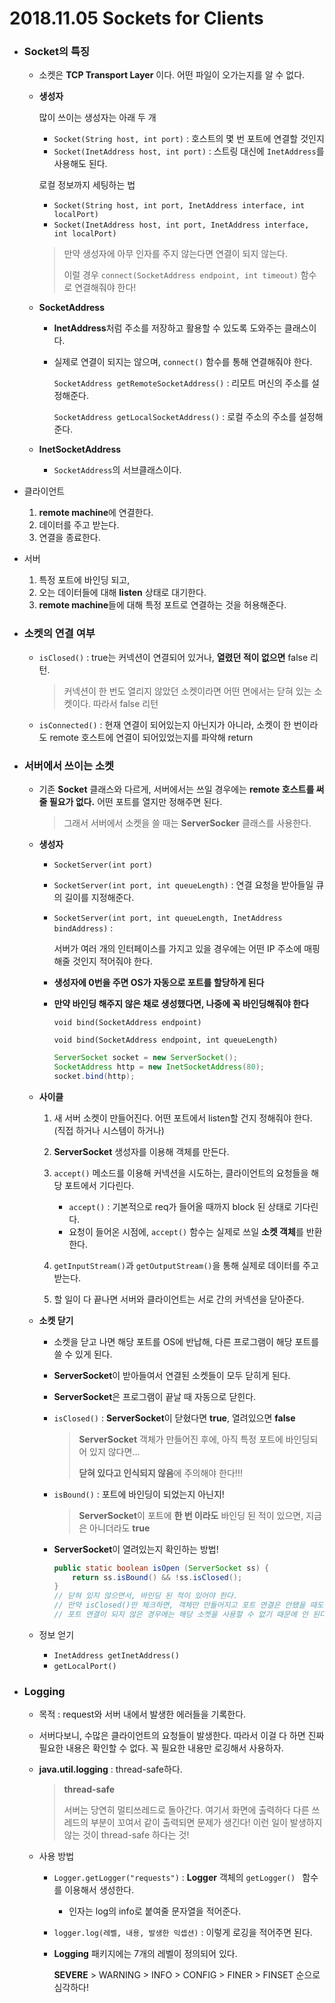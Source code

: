 # 2018.11.05 Sockets for Clients

- ### **Socket의 특징**

  - 소켓은 **TCP Transport Layer** 이다. 어떤 파일이 오가는지를 알 수 없다.

  - **생성자**

    많이 쓰이는 생성자는 아래 두 개

    - `Socket(String host, int port)` : 호스트의 몇 번 포트에 연결할 것인지
    - `Socket(InetAddress host, int port)` : 스트링 대신에 `InetAddress`를 사용해도 된다.

    로컬 정보까지 세팅하는 법

    - `Socket(String host, int port, InetAddress interface, int localPort)`
    - `Socket(InetAddress host, int port, InetAddress interface, int localPort)`

    > 만약 생성자에 아무 인자를 주지 않는다면 연결이 되지 않는다.
    >
    > 이럴 경우 `connect(SocketAddress endpoint, int timeout)` 함수로 연결해줘야 한다!

  - **SocketAddress**

    - **InetAddress**처럼 주소를 저장하고 활용할 수 있도록 도와주는 클래스이다.

    - 실제로 연결이 되지는 않으며, `connect()` 함수를 통해 연결해줘야 한다.

      `SocketAddress getRemoteSocketAddress()` : 리모트 머신의 주소를 설정해준다.

      `SocketAddress getLocalSocketAddress()` : 로컬 주소의 주소를 설정해준다.

  - **InetSocketAddress**

    - `SocketAddress`의 서브클래스이다.

- 클라이언트

  1. **remote machine**에 연결한다.
  2. 데이터를 주고 받는다.
  3. 연결을 종료한다.

- 서버
  1. 특정 포트에 바인딩 되고,
  2. 오는 데이터들에 대해 **listen** 상태로 대기한다.
  3. **remote machine**들에 대해 특정 포트로 연결하는 것을 허용해준다.



- ### 소켓의 연결 여부

  - `isClosed()` : true는 커넥션이 연결되어 있거나, **열렸던 적이 없으면** false 리턴.

    > 커넥션이 한 번도 열리지 않았던 소켓이라면 어떤 면에서는 닫혀 있는 소켓이다. 따라서 false 리턴

  - `isConnected()` : 현재 연결이 되어있는지 아닌지가 아니라, 소켓이 한 번이라도 remote 호스트에 연결이 되어있었는지를 파악해 return



- ### 서버에서 쓰이는 소켓

  - 기존 **Socket** 클래스와 다르게, 서버에서는 쓰일 경우에는 **remote 호스트를 써줄 필요가 없다.** 어떤 포트를 열지만 정해주면 된다.

    > 그래서 서버에서 소켓을 쓸 때는 **ServerSocker** 클래스를 사용한다.

  - **생성자**

    - `SocketServer(int port)`

    - `SocketServer(int port, int queueLength)` : 연결 요청을 받아들일 큐의 길이를 지정해준다.

    - `SocketServer(int port, int queueLength, InetAddress bindAddress)` : 

      서버가 여러 개의 인터페이스를 가지고 있을 경우에는 어떤 IP 주소에 매핑해줄 것인지 적어줘야 한다.

    - **생성자에 0번을 주면 OS가 자동으로 포트를 할당하게 된다**

    - **만약 바인딩 해주지 않은 채로 생성했다면, 나중에 꼭 바인딩해줘야 한다**

      `void bind(SocketAddress endpoint)`

      `void bind(SocketAddress endpoint, int queueLength)`

      ```java
      ServerSocket socket = new ServerSocket();
      SocketAddress http = new InetSocketAddress(80);
      socket.bind(http);
      ```

      

  - **사이클**

    1. 새 서버 소켓이 만들어진다. 어떤 포트에서 listen할 건지 정해줘야 한다. (직접 하거나 시스템이 하거나)

    2. **ServerSocket** 생성자를 이용해 객체를 만든다.

    3. `accept()` 메소드를 이용해 커넥션을 시도하는, 클라이언트의 요청들을 해당 포트에서 기다린다. 
       - `accept()` : 기본적으로 req가 들어올 때까지 block 된 상태로 기다린다.
       - 요청이 들어온 시점에, `accept()` 함수는 실제로 쓰일 **소켓 객체**를 반환한다.

    4. `getInputStream()`과 `getOutputStream()`을 통해 실제로 데이터를 주고받는다.

    5. 할 일이 다 끝나면 서버와 클라이언트는 서로 간의 커넥션을 닫아준다.

       

  - **소켓 닫기**

    - 소켓을 닫고 나면 해당 포트를 OS에 반납해, 다른 프로그램이 해당 포트를 쓸 수 있게 된다.

    - **ServerSocket**이 받아들여서 연결된 소켓들이 모두 닫히게 된다.

    - **ServerSocket**은 프로그램이 끝날 때 자동으로 닫힌다.

    - `isClosed()` : **ServerSocket**이 닫혔다면 **true**, 열려있으면 **false**

      > **ServerSocket** 객체가 만들어진 후에, 아직 특정 포트에 바인딩되어 있지 않다면... 
      >
      > **닫혀 있다고 인식되지 않음**에 주의해야 한다!!!

    - `isBound()` : 포트에 바인딩이 되었는지 아닌지!

      > **ServerSocket**이 포트에 **한 번 이라도** 바인딩 된 적이 있으면, 지금은 아니더라도 **true**

    - **ServerSocket**이 열려있는지 확인하는 방법!

      ```java
      public static boolean isOpen (ServerSocket ss) {
          return ss.isBound() && !ss.isClosed();
      } 
      // 닫혀 있지 않으면서, 바인딩 된 적이 있어야 한다.
      // 만약 isClosed()만 체크하면, 객체만 만들어지고 포트 연결은 안됐을 때도 true가 된다.
      // 포트 연결이 되지 않은 경우에는 해당 소켓을 사용할 수 없기 때문에 안 된다!
      ```

  - 정보 얻기

    - `InetAddress getInetAddress()`
    - `getLocalPort()`



- ### Logging

  - 목적 : request와 서버 내에서 발생한 에러들을 기록한다.

  - 서버다보니, 수많은 클라이언트의 요청들이 발생한다.  따라서 이걸 다 하면 진짜 필요한 내용은 확인할 수 없다. 꼭 필요한 내용만 로깅해서 사용하자.

  - **java.util.logging** : thread-safe하다. 

    > **thread-safe**
    >
    > 서버는 당연히 멀티쓰레드로 돌아간다.  여기서 화면에 출력하다 다른 쓰레드의 부분이 꼬여서 같이 출력되면 문제가 생긴다! 이런 일이 발생하지 않는 것이 thread-safe 하다는 것!

  - 사용 방법

    - `Logger.getLogger("requests")` : **Logger** 객체의 `getLogger() ` 함수를 이용해서 생성한다.

      - 인자는 log의 info로 붙여줄 문자열을 적어준다.

    - `logger.log(레벨, 내용, 발생한 익셉션)` : 이렇게 로깅을 적어주면 된다.

    - **Logging** 패키지에는 7개의 레벨이 정의되어 있다.

      **SEVERE** > WARNING > INFO > CONFIG > FINER > FINSET 순으로 심각하다!